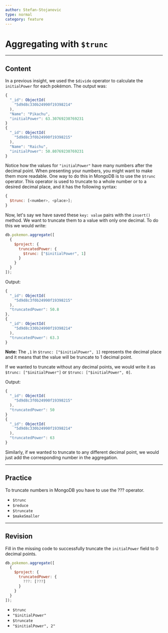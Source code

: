 ```yaml
---
author: Stefan-Stojanovic
type: normal
category: feature
---
```


# Aggregating with `$trunc`


---

## Content

In a previous insight, we used the `$divide` operator to calculate the `initialPower` for each pokémon. The output was:

```javascript
{ 
  "_id": ObjectId(
    "5d9d8c330b24990f19398214"
  ),
  "Name": "Pikachu", 
  "initialPower": 63.30769230769231 
}
{ 
  "_id": ObjectId(
    "5d9d8c3f0b24990f19398215"
  ),
  "Name": "Raichu", 
  "initialPower": 50.80769230769231 
}
```

Notice how the values for `"initialPower"` have many numbers after the decimal point. When presenting your numbers, you might want to make them more readable. One way to do this in MongoDB is to use the `$trunc` operator. This operator is used to truncate to a whole number or to a desired decimal place, and it has the following syntax:

```javascript
{
  $trunc: [<number>, <place>];
}
```

Now, let's say we have saved these `key: value` pairs with the `insert()` method. We want to truncate them to a value with only one decimal. To do this we would write:

```javascript
db.pokemon.aggregate([
  {
    $project: {
      truncatedPower: {
        $trunc: ["$initialPower", 1]
      }
    }
  }
]);
```

Output:

```javascript
{
  "_id": ObjectId(
    "5d9d8c3f0b24990f19398215"
  ),
  "truncatedPower": 50.8
},
{
  "_id": ObjectId(
    "5d9d8c330b24990f19398214"
  ),
  "truncatedPower": 63.3
}
```

**Note:** The `,1` in `$trunc: ["$initialPower", 1]` represents the decimal place and it means that the value will be truncate to 1 decimal point.

If we wanted to truncate without any decimal points, we would write it as `$trunc: ["$initialPower"]`  or `$trunc: ["$initialPower", 0]`.

Output:

```javascript
{   
  "_id": ObjectId(
    "5d9d8c3f0b24990f19398215"
  ),
  "truncatedPower": 50
}
{   
  "_id": ObjectId(
    "5d9d8c330b24990f19398214"
  ), 
  "truncatedPower": 63 
}
```

Similarly, if we wanted to truncate to any different decimal point, we would just add the corresponding number in the aggregation.


---

## Practice

To truncate numbers in MongoDB you have to use the ??? operator.

* `$trunc`
* `$reduce`
* `$truncate`
* `$makeSmaller`


---

## Revision

Fill in the missing code to successfully truncate the `initialPower` field to 0 decimal points.

```javascript
db.pokemon.aggregate([
  {
    $project: {
      truncatedPower: {
        ???: [???]
      }
    }
  }
]);
```

* `$trunc`
* `"$initialPower"`
* `$truncate `
* `"$initialPower", 2"`
